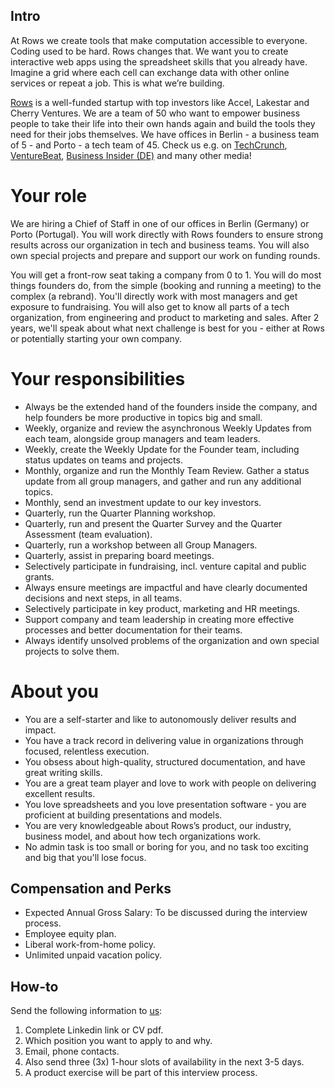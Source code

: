 ## Intro
At Rows we create tools that make computation accessible to everyone.
Coding used to be hard. Rows changes that. We want you to create interactive web apps using the spreadsheet skills that you already have. Imagine a grid where each cell can exchange data with other online services or repeat a job. This is what we’re building.

[Rows](https://rows.com/) is a well-funded startup with top investors like Accel, Lakestar and Cherry Ventures. We are a team of 50 who want to empower business people to take their life into their own hands again and build the tools they need for their jobs themselves. We have offices in Berlin - a business team of 5 - and Porto - a tech team of 45. Check us e.g. on [TechCrunch](https://tcrn.ch/3dEhNKD), [VentureBeat](https://venturebeat.com/2021/02/23/rows-raises-16-million-and-launches-next-gen-spreadsheets-with-built-in-data-integrations/), [Business Insider (DE)](https://www.businessinsider.de/gruenderszene/rows-excel-konkurrent-finanzierung/) and many other media!

# Your role

We are hiring a Chief of Staff in one of our offices in Berlin (Germany) or Porto (Portugal). You will work directly with Rows founders to ensure strong results across our organization in tech and business teams. You will also own special projects and prepare and support our work on funding rounds.

You will get a front-row seat taking a company from 0 to 1. You will do most things founders do, from the simple (booking and running a meeting) to the complex (a rebrand). You'll directly work with most managers and get exposure to fundraising. You will also get to know all parts of a tech organization, from engineering and product to marketing and sales. After 2 years, we'll speak about what next challenge is best for you - either at Rows or potentially starting your own company.

# Your responsibilities

* Always be the extended hand of the founders inside the company, and help founders be more productive in topics big and small.
* Weekly, organize and review the asynchronous Weekly Updates from each team, alongside group managers and team leaders.
* Weekly, create the Weekly Update for the Founder team, including status updates on teams and projects.
* Monthly, organize and run the Monthly Team Review. Gather a status update from all group managers, and gather and run any additional topics. 
* Monthly, send an investment update to our key investors.
* Quarterly, run the Quarter Planning workshop.
* Quarterly, run and present the Quarter Survey and the Quarter Assessment (team evaluation).
* Quarterly, run a workshop between all Group Managers.
* Quarterly, assist in preparing board meetings.
* Selectively participate in fundraising, incl. venture capital and public grants.
* Always ensure meetings are impactful and have clearly documented decisions and next steps, in all teams.
* Selectively participate in key product, marketing and HR meetings.
* Support company and team leadership in creating more effective processes and better documentation for their teams.
* Always identify unsolved problems of the organization and own special projects to solve them.

# About you
 
* You are a self-starter and like to autonomously deliver results and impact.
* You have a track record in delivering value in organizations through focused, relentless execution.
* You obsess about high-quality, structured documentation, and have great writing skills.
* You are a great team player and love to work with people on delivering excellent results.
* You love spreadsheets and you love presentation software - you are proficient at building presentations and models.
* You are very knowledgeable about Rows’s product, our industry, business model, and about how tech organizations work.
* No admin task is too small or boring for you, and no task too exciting and big that you'll lose focus. 

## Compensation and Perks
- Expected Annual Gross Salary: To be discussed during the interview process.
- Employee equity plan.
- Liberal work-from-home policy.
- Unlimited unpaid vacation policy.

## How-to
Send the following information to [us](mailto:join@rows.com):
1. Complete Linkedin link or CV pdf.
1. Which position you want to apply to and why.
1. Email, phone contacts.
1. Also send three (3x) 1-hour slots of availability in the next 3-5 days.
1. A product exercise will be part of this interview process.
